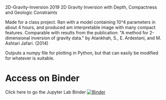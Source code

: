 2D-Gravity-Inversion 2019
2D Gravity Inversion with Depth, Compactness and Geologic Constraints

Made for a class project. Ran with a model containing 10^4 parameters
in about 4 hours, and produced am interpretable image with many compact
features. Comparable with results from the publication: "A method for
2-dimensional inversion of gravity data." by Atankhah, S., E. Ardestani,
and M. Ashtari Jafari. (2014)

Outputs a numpy file for plotting in Python, but that can easily be
modified for whatever is suitable.

# Access on Binder
Click here to go the Jupyter Lab Binder
[![Binder](https://mybinder.org/badge_logo.svg)](https://mybinder.org/v2/gh/c-mancuso/2D-Gravity-Inversion.git/HEAD)
